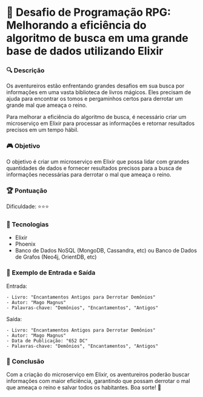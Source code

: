# 📜 Desafio de Programação RPG: Melhorando a eficiência do algoritmo de busca em uma grande base de dados utilizando Elixir 

### 🔍 Descrição

Os aventureiros estão enfrentando grandes desafios em sua busca por informações em uma vasta biblioteca de livros mágicos. Eles precisam de ajuda para encontrar os tomos e pergaminhos certos para derrotar um grande mal que ameaça o reino.

Para melhorar a eficiência do algoritmo de busca, é necessário criar um microserviço em Elixir para processar as informações e retornar resultados precisos em um tempo hábil.

### 🎮 Objetivo

O objetivo é criar um microserviço em Elixir que possa lidar com grandes quantidades de dados e fornecer resultados precisos para a busca de informações necessárias para derrotar o mal que ameaça o reino.

### 🏆 Pontuação

Dificuldade: ⭐⭐⭐

### 🤖 Tecnologias

- Elixir
- Phoenix
- Banco de Dados NoSQL (MongoDB, Cassandra, etc) ou Banco de Dados de Grafos (Neo4j, OrientDB, etc)

### 🔢 Exemplo de Entrada e Saída

Entrada:
```
- Livro: "Encantamentos Antigos para Derrotar Demônios"
- Autor: "Mago Magnus"
- Palavras-chave: "Demônios", "Encantamentos", "Antigos"
```

Saída:
```
- Livro: "Encantamentos Antigos para Derrotar Demônios"
- Autor: "Mago Magnus"
- Data de Publicação: "652 DC"
- Palavras-chave: "Demônios", "Encantamentos", "Antigos"
```

### 🌟 Conclusão

Com a criação do microserviço em Elixir, os aventureiros poderão buscar informações com maior eficiência, garantindo que possam derrotar o mal que ameaça o reino e salvar todos os habitantes. Boa sorte! 🧙